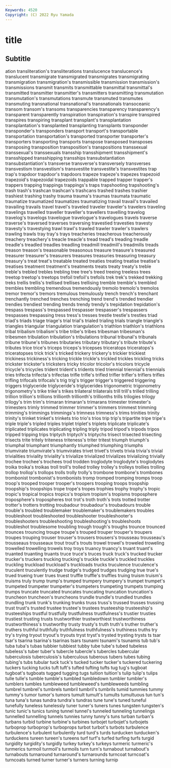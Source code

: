 ```yaml
---
Keywords: 4520
Copyright: (C) 2022 Ryu Yamada
---
```



# title

## Subtitle
ation transliteration's transliterations translucence translucence's translucent transmigrate transmigrated transmigrates transmigrating
transmigration transmigration's transmissible transmission transmission's transmissions transmit transmits transmittable transmittal
transmittal's transmitted transmitter transmitter's transmitters transmitting transmutation transmutation's transmutations transmute
transmuted transmutes transmuting transnational transnational's transnationals transoceanic transom transom's transoms
transparencies transparency transparency's transparent transparently transpiration transpiration's transpire transpired transpires
transpiring transplant transplant's transplantation transplantation's transplanted transplanting transplants transponder transponder's
transponders transport transport's transportable transportation transportation's transported transporter transporter's transporters
transporting transports transpose transposed transposes transposing transposition transposition's transpositions transsexual
transsexual's transsexuals transship transshipment transshipment's transshipped transshipping transships transubstantiation transubstantiation's
transverse transverse's transversely transverses transvestism transvestism's transvestite transvestite's transvestites trap
trap's trapdoor trapdoor's trapdoors trapeze trapeze's trapezes trapezoid trapezoid's trapezoidal
trapezoids trappable trapped trapper trapper's trappers trapping trappings trappings's traps
trapshooting trapshooting's trash trash's trashcan trashcan's trashcans trashed trashes trashier
trashiest trashing trashy trauma trauma's traumas traumata traumatic traumatize traumatized
traumatizes traumatizing travail travail's travailed travailing travails travel travel's traveled
traveler traveler's travelers traveling travelings travelled traveller traveller's travellers travelling
travelog travelog's travelogs travelogue travelogue's travelogues travels traverse traverse's traversed
traverses traversing travestied travesties travesty travesty's travestying trawl trawl's trawled
trawler trawler's trawlers trawling trawls tray tray's trays treacheries treacherous
treacherously treachery treachery's treacle treacle's tread tread's treading treadle treadle's
treadled treadles treadling treadmill treadmill's treadmills treads treason treason's treasonable
treasonous treasure treasure's treasured treasurer treasurer's treasurers treasures treasuries treasuring
treasury treasury's treat treat's treatable treated treaties treating treatise treatise's
treatises treatment treatment's treatments treats treaty treaty's treble treble's trebled
trebles trebling tree tree's treed treeing treeless trees treetop treetop's
treetops trefoil trefoil's trefoils trek trek's trekked trekking treks trellis
trellis's trellised trellises trellising tremble tremble's trembled trembles trembling tremendous
tremendously tremolo tremolo's tremolos tremor tremor's tremors tremulous tremulously trench
trench's trenchant trenchantly trenched trenches trenching trend trend's trended trendier
trendies trendiest trending trends trendy trendy's trepidation trepidation's trespass trespass's
trespassed trespasser trespasser's trespassers trespasses trespassing tress tress's tresses trestle
trestle's trestles triad triad's triads triage triage's trial trial's trialed
trialing trials triangle triangle's triangles triangular triangulation triangulation's triathlon triathlon's
triathlons tribal tribalism tribalism's tribe tribe's tribes tribesman tribesman's tribesmen
tribulation tribulation's tribulations tribunal tribunal's tribunals tribune tribune's tribunes tributaries
tributary tributary's tribute tribute's tributes trice trice's triceps triceps's tricepses
triceratops triceratops's triceratopses trick trick's tricked trickery trickery's trickier trickiest
trickiness trickiness's tricking trickle trickle's trickled trickles trickling tricks trickster
trickster's tricksters tricky tricolor tricolor's tricolors tricycle tricycle's tricycles trident
trident's tridents tried triennial triennial's triennials tries trifecta trifecta's trifectas
trifle trifle's trifled trifler trifler's triflers trifles trifling trifocals trifocals's
trig trig's trigger trigger's triggered triggering triggers triglyceride triglyceride's triglycerides
trigonometric trigonometry trigonometry's trike trike's trikes trilateral trilaterals trill trill's
trilled trilling trillion trillion's trillions trillionth trillionth's trillionths trills trilogies
trilogy trilogy's trim trim's trimaran trimaran's trimarans trimester trimester's trimesters
trimly trimmed trimmer trimmer's trimmers trimmest trimming trimming's trimmings trimmings's
trimness trimness's trims trinities trinity trinity's trinket trinket's trinkets trio
trio's trios trip trip's tripartite tripe tripe's triple triple's tripled
triples triplet triplet's triplets triplicate triplicate's triplicated triplicates triplicating tripling
triply tripod tripod's tripods tripos tripped tripping trips triptych triptych's
triptychs trisect trisected trisecting trisects trite tritely triteness triteness's triter
tritest triumph triumph's triumphal triumphant triumphantly triumphed triumphing triumphs triumvirate
triumvirate's triumvirates trivet trivet's trivets trivia trivia's trivial trivialities triviality
triviality's trivialize trivialized trivializes trivializing trivially trochee trochee's trochees trod
trodden troglodyte troglodyte's troglodytes troika troika's troikas troll troll's trolled
trolley trolley's trolleys trollies trolling trollop trollop's trollops trolls trolly
trolly's trombone trombone's trombones trombonist trombonist's trombonists tromp tromped tromping
tromps troop troop's trooped trooper trooper's troopers trooping troops troopship
troopship's troopships trope trope's tropes trophies trophy trophy's tropic tropic's
tropical tropics tropics's tropism tropism's tropisms troposphere troposphere's tropospheres trot
trot's troth troth's trots trotted trotter trotter's trotters trotting troubadour
troubadour's troubadours trouble trouble's troubled troublemaker troublemaker's troublemakers troubles troubleshoot
troubleshooted troubleshooter troubleshooter's troubleshooters troubleshooting troubleshooting's troubleshoots troubleshot troublesome troubling
trough trough's troughs trounce trounced trounces trouncing troupe troupe's trouped
trouper trouper's troupers troupes trouping trouser trouser's trousers trousers's trousseau
trousseau's trousseaus trousseaux trout trout's trouts trowel trowel's troweled troweling
trowelled trowelling trowels troy troys truancy truancy's truant truant's truanted
truanting truants truce truce's truces truck truck's trucked trucker trucker's
truckers trucking trucking's truckle truckle's truckled truckles truckling truckload truckload's
truckloads trucks truculence truculence's truculent truculently trudge trudge's trudged trudges
trudging true true's trued trueing truer trues truest truffle truffle's
truffles truing truism truism's truisms truly trump trump's trumped trumpery
trumpery's trumpet trumpet's trumpeted trumpeter trumpeter's trumpeters trumpeting trumpets trumping
trumps truncate truncated truncates truncating truncation truncation's truncheon truncheon's truncheons
trundle trundle's trundled trundles trundling trunk trunk's trunking trunks truss
truss's trussed trusses trussing trust trust's trusted trustee trustee's trustees
trusteeship trusteeship's trusteeships trustful trustfully trustfulness trustfulness's trustier trusties trustiest
trusting trusts trustworthier trustworthiest trustworthiness trustworthiness's trustworthy trusty trusty's truth
truth's truther truther's truthers truthful truthfully truthfulness truthfulness's truthiness truths
try try's trying tryout tryout's tryouts tryst tryst's trysted trysting
trysts ts tsar tsar's tsarina tsarina's tsarinas tsars tsunami tsunami's
tsunamis tub tub's tuba tuba's tubas tubbier tubbiest tubby tube
tube's tubed tubeless tubeless's tuber tuber's tubercle tubercle's tubercles tubercular
tuberculosis tuberculosis's tuberculous tuberous tubers tubes tubing tubing's tubs tubular
tuck tuck's tucked tucker tucker's tuckered tuckering tuckers tucking tucks
tuft tuft's tufted tufting tufts tug tug's tugboat tugboat's tugboats
tugged tugging tugs tuition tuition's tulip tulip's tulips tulle tulle's
tumble tumble's tumbled tumbledown tumbler tumbler's tumblers tumbles tumbleweed tumbleweed's
tumbleweeds tumbling tumbrel tumbrel's tumbrels tumbril tumbril's tumbrils tumid tummies
tummy tummy's tumor tumor's tumors tumult tumult's tumults tumultuous tun
tun's tuna tuna's tunas tundra tundra's tundras tune tune's tuned
tuneful tunefully tuneless tunelessly tuner tuner's tuners tunes tungsten tungsten's
tunic tunic's tunics tuning tunnel tunnel's tunneled tunneling tunnelings tunnelled
tunnelling tunnels tunnies tunny tunny's tuns turban turban's turbans turbid
turbine turbine's turbines turbojet turbojet's turbojets turboprop turboprop's turboprops turbot
turbot's turbots turbulence turbulence's turbulent turbulently turd turd's turds turducken
turducken's turduckens tureen tureen's tureens turf turf's turfed turfing turfs
turgid turgidity turgidity's turgidly turkey turkey's turkeys turmeric turmeric's turmerics
turmoil turmoil's turmoils turn turn's turnabout turnabout's turnabouts turnaround turnaround's
turnarounds turncoat turncoat's turncoats turned turner turner's turners turning turnip

